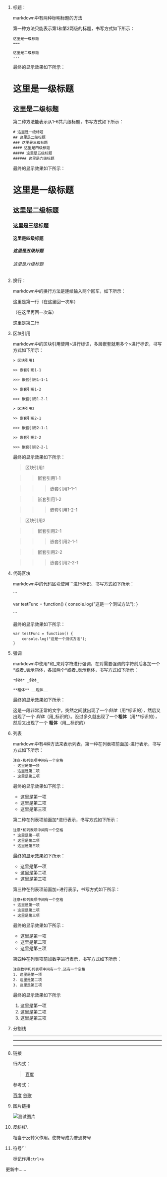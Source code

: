 1. 标题：
    
    markdown中有两种标明标题的方法

    第一种方法只能表示第1和第2两级的标题，书写方式如下所示：

    ```
    这里是一级标题
    ===

    这里是二级标题
    ---
    ```

    最终的显示效果如下所示：

    这里是一级标题
    ===

    这里是二级标题
    ---

    第二种方法能表示从1-6共六级标题，书写方式如下所示：

    ```
    # 这里是一级标题
    ## 这里是二级标题
    ### 这里是三级标题
    #### 这里是四级标题
    ##### 这里是五级标题
    ###### 这里是六级标题
    ```

    最终的显示效果如下所示：

    # 这里是一级标题
    ## 这里是二级标题
    ### 这里是三级标题
    #### 这里是四级标题
    ##### 这里是五级标题
    ###### 这里是六级标题

2. 换行：

    markdown中的换行方法是连续输入两个回车，如下所示：

    这里是第一行（在这里回一次车）

    （在这里再回一次车）

    这里是第二行

3. 区块引用

    markdown中的区块引用使用\>进行标识，多层嵌套就用多个\>进行标识，书写方式如下所示：

    ```
    > 区块引用1

    >> 嵌套引用1-1

    >>> 嵌套引用1-1-1

    >> 嵌套引用1-2

    >>> 嵌套引用1-2-1

    > 区块引用2

    >> 嵌套引用2-1

    >>> 嵌套引用2-1-1

    >> 嵌套引用2-2

    >>> 嵌套引用2-2-1
    ```

    最终的显示效果如下所示：

    > 区块引用1

    >> 嵌套引用1-1

    >>> 嵌套引用1-1-1

    >> 嵌套引用1-2

    >>> 嵌套引用1-2-1

    > 区块引用2

    >> 嵌套引用2-1

    >>> 嵌套引用2-1-1

    >> 嵌套引用2-2

    >>> 嵌套引用2-2-1

4. 代码区块

    markdown中的代码区块使用\`\`\`进行标识，书写方式如下所示：

    \`\`\`

    var testFunc = function() {
        console.log("这是一个测试方法");
    }

    \`\`\`

    最终的显示效果如下所示：

    ```
    var testFunc = function() {
        console.log("这是一个测试方法");
    }
    ```

5. 强调

    markdown中使用\*和\_来对字符进行强调，在对需要强调的字符前后各加一个\*或者\_表示斜体，各加两个\*或者\_表示粗体，书写方式如下所示：

    ```
    *斜体* _斜体_

    **粗体** __粗体__
    ```
    
    最终的显示效果如下所示：

    这是一段非常正常的文字，突然之间就出现了一个*斜体*（用\*标识的），然后又出现了一个 _斜体_（用\_标识的）。没过多久就出现了一个**粗体**（用\*\*标识的），然后又出现了一个 __粗体__（用\_\_标识的）


6. 列表

    markdown中有4种方法来表示列表，第一种在列表项前面加\-进行表示，书写方式如下所示：

    ```
    注意-和列表项中间有一个空格
    - 这里是第一项
    - 这里是第二项
    - 这里是第三项
    ```

    最终的显示效果如下所示：

    - 这里是第一项
    - 这里是第二项
    - 这里是第三项

    第二种在列表项前面加\*进行表示，书写方式如下所示：

    ```
    注意*和列表项中间有一个空格
    * 这里是第一项
    * 这里是第二项
    * 这里是第三项
    ```

    最终的显示效果如下所示：

    * 这里是第一项
    * 这里是第二项
    * 这里是第三项

    第三种在列表项前面加\+进行表示，书写方式如下所示：

    ```
    注意+和列表项中间有一个空格
    + 这里是第一项
    + 这里是第二项
    + 这里是第三项
    ```

    最终的显示效果如下所示：

    + 这里是第一项
    + 这里是第二项
    + 这里是第三项

    第四种在列表项前加数字进行表示，书写方式如下所示：

    ```
    注意数字和列表项中间有一个.还有一个空格
    1. 这里是第一项
    2. 这里是第二项
    3. 这里是第三项
    ```
    最终的显示效果如下所示

    1. 这里是第一项
    2. 这里是第二项
    3. 这里是第三项

7. 分割线

    ***
    ---
    ___

8. 链接

    行内式：
    > [百度](https://www.baidu.com)

    参考式：

    [百度][1]
    [谷歌][2]
    > [1]:https://www.baidu.com
    > [2]:https://www.google.com

9. 图片链接

    ![测试图片](http://images.cnitblog.com/blog/404392/201501/122257231047591.jpg "markdown图片")

10. 反斜杠\

    相当于反转义作用。使符号成为普通符号

11. 符号'`'

    标记作用`ctrl+a`

更新中......